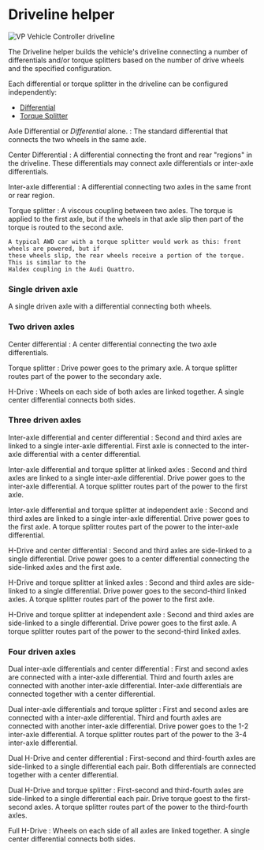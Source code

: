 # Driveline helper

![VP Vehicle Controller driveline](/img/blocks/vpp-driveline-inspector.png)

The Driveline helper builds the vehicle's driveline connecting a number of differentials and/or
torque splitters based on the number of drive wheels and the specified configuration.

Each differential or torque splitter in the driveline can be configured independently:

- [Differential](/blocks/differential)
- [Torque Splitter](/blocks/torque-splitter)

Axle Differential or _Differential_ alone.
:	The standard differential that connects the two wheels in the same axle.

Center Differential
:	A differential connecting the front and rear "regions" in the driveline. These differentials may
	connect axle differentials or inter-axle differentials.

Inter-axle differential
:	A differential connecting two axles in the same front or rear region.

Torque splitter
:	A viscous coupling between two axles. The torque is applied to the first axle, but if the wheels
	in that axle slip then part of the torque is routed to the second axle.

	A typical AWD car with a torque splitter would work as this: front wheels are powered, but if
	these wheels slip, the rear wheels receive a portion of the torque. This is similar to the
	Haldex coupling in the Audi Quattro.

### Single driven axle

A single driven axle with a differential connecting both wheels.

<canvas id="fig1" class="img-responsive" width="224px" height="102px">
<!-- width and height here must be the same as the canvas will have, being:
	16 pixels per square in X
	17 pixels per square in Y
-->
</canvas>
<script type="text/javascript">
	var drawCanvas = function()
		{
		var chart = new drivelinechartcanvas("fig1", 14, 6);

		chart.originX = 3;
		chart.originY = -2;
		chart.AxleTop ( 0, 0 );
		chart.TorqueInputTop ( 4, 0 );
		chart.Text ( 4, -4, "Axle differential" );
		}

	if (window.addEventListener) window.addEventListener('load', drawCanvas, false);
	else if (window.attachEvent) window.attachEvent('onload', drawCanvas);
</script>

### Two driven axles

Center differential
:	A center differential connecting the two axle differentials.

Torque splitter
:	Drive power goes to the primary axle. A torque splitter routes part of the power to the
	secondary axle.

H-Drive
:	Wheels on each side of both axles are linked together. A single center differential connects
	both sides.

<canvas id="fig2" class="img-responsive" width="576px" height="289px">
<!-- width and height here must be the same as the canvas will have, being:
	16 pixels per square in X
	17 pixels per square in Y
-->
</canvas>
<script type="text/javascript">
	var drawCanvas = function()
		{
		var chart = new drivelinechartcanvas("fig2", 36, 17);

		chart.originX = 3;
		chart.originY = -2;
		chart.Text ( 4, -14, "Center differential" );

		chart.AxleBottom ( 0, 0 );
		chart.AxleTop ( 0, -10 );
		chart.Differential ( 3, -5 );
		chart.ShaftTop ( 3, -5 );
		chart.ShaftBottom ( 3, -5 );
		chart.ShaftRight ( 3, -5 );
		chart.ConnectY ( 4, -2, -3 );
		chart.ConnectY ( 4, -7, -3 );
		chart.TorqueInputRightTop ( 5, -6 );

		chart.originX = 14;
		chart.originY = -2;
		chart.Text ( 4, -14, "Torque splitter" );

		chart.AxleBottom ( 0, 0 );
		chart.AxleTop ( 0, -10 );
		chart.TorqueSplitter ( 3, -3 );
		chart.ShaftTop ( 3, -3 );
		chart.ShaftBottom ( 3, -3 );
		chart.ShaftRight ( 3, -3 );
		chart.ConnectY ( 4, -2, -1 );
		chart.ConnectY ( 4, -5, -5 );
		chart.TorqueInputRightTop ( 5, -4 );

		chart.originX = 25;
		chart.originY = -2;
		chart.Text ( 4, -14, "H-Drive" );

		chart.WheelLeft ( 0, 0, 1 );
		chart.WheelLeft ( 0, -10, 1 );
		chart.WheelRight ( 7, 0, 1 );
		chart.WheelRight ( 7, -10, 1 );
		chart.Differential ( 3, -5 );
		chart.ShaftLeft ( 3, -5 );
		chart.ShaftRight ( 3, -5 );
		chart.ShaftTop ( 3, -5 );
		chart.TorqueInputTop ( 4, -5 );
		chart.ConnectY ( 2, -1, -10 );
		chart.ConnectY ( 6, -1, -10 );
		chart.ConnectX ( 2, -6, 1 );
		chart.ConnectX ( 5, -6, 1 );
		}

	if (window.addEventListener) window.addEventListener('load', drawCanvas, false);
	else if (window.attachEvent) window.attachEvent('onload', drawCanvas);
</script>

### Three driven axles

Inter-axle differential and center differential
:	Second and third axles are linked to a single inter-axle differential. First axle is
	connected to the inter-axle differential with a center differential.

Inter-axle differential and torque splitter at linked axles
:	Second and third axles are linked to a single inter-axle differential. Drive power goes to the
 	inter-axle differential. A torque splitter routes part of the power to the first axle.

Inter-axle differential and torque splitter at independent axle
:	Second and third axles are linked to a single inter-axle differential. Drive power goes to the
 	first axle. A torque splitter routes part of the power to the inter-axle differential.

H-Drive and center differential
:	Second and third axles are side-linked to a single differential. Drive power goes to a center
	differential connecting the side-linked axles and the first axle.

H-Drive and torque splitter at linked axles
:	Second and third axles are side-linked to a single differential. Drive power goes to the
	second-third linked axles. A torque splitter routes part of the power to the first axle.

H-Drive and torque splitter at independent axle
:	Second and third axles are side-linked to a single differential. Drive power goes to the first
	axle. A torque splitter routes part of the power to the second-third linked axles.

<canvas id="fig3-1" class="img-responsive" width="608px" height="357px">
<!-- width and height here must be the same as the canvas will have, being:
	16 pixels per square in X
	17 pixels per square in Y
-->
</canvas>
<script type="text/javascript">
	var drawCanvas = function()
		{
		var chart = new drivelinechartcanvas("fig3-1", 38, 21);

		chart.originX = 3;
		chart.originY = -2;
		chart.Text ( 4, -17, "Inter-axle differential and\ncenter differential" );
		<!-- chart.DrawRulers (); -->

		chart.AxleBottom ( 0, 0 );
		chart.InterAxleGroup ( 0, -8 );

		chart.Differential ( 3, -5 );
		chart.ShaftTop ( 3, -5 );
		chart.ShaftBottom ( 3, -5 );
		chart.ShaftRight ( 3, -5 );
		chart.ConnectY ( 4, -2, -3 );
		chart.ConnectX ( 4, -7, -2 );
		chart.ConnectY ( 2, -7, -4 );
		chart.ConnectX ( 2, -11, 1 );
		chart.TorqueInputRightTop ( 5, -6 );

		chart.originX = 15;
		chart.originY = -2;
		chart.Text ( 4, -18, "Inter-axle differential and\ntorque splitter\nat linked axles" );
		<!-- chart.DrawRulers (); -->

		chart.AxleBottom ( 0, 0 );
		chart.InterAxleGroup ( 0, -8 );

		chart.TorqueSplitterDown ( 3, -5 );
		chart.ShaftTop ( 3, -5 );
		chart.ShaftBottom ( 3, -5 );
		chart.ShaftRight ( 3, -5 );
		chart.ConnectY ( 4, -2, -3 );
		chart.ConnectX ( 4, -7, -2 );
		chart.ConnectY ( 2, -7, -4 );
		chart.ConnectX ( 2, -11, 1 );
		chart.TorqueInputRightTop ( 5, -6 );

		chart.originX = 27;
		chart.originY = -2;
		chart.Text ( 4, -18, "Inter-axle differential and\ntorque splitter at\nindependent axle" );
		<!-- chart.DrawRulers (); -->

		chart.AxleBottom ( 0, 0 );
		chart.InterAxleGroup ( 0, -8 );

		chart.TorqueSplitter ( 3, -3 );
		chart.ShaftTop ( 3, -3 );
		chart.ShaftBottom ( 3, -3 );
		chart.ShaftRight ( 3, -3 );
		chart.ConnectY ( 4, -2, -1 );
		chart.ConnectY ( 4, -5, -2 );
		chart.ConnectX ( 4, -7, -2 );
		chart.ConnectY ( 2, -7, -4 );
		chart.ConnectX ( 2, -11, 1 );
		chart.TorqueInputRightTop ( 5, -4 );
		}

	if (window.addEventListener) window.addEventListener('load', drawCanvas, false);
	else if (window.attachEvent) window.attachEvent('onload', drawCanvas);
</script>

<canvas id="fig3-2" class="img-responsive" width="608px" height="357px">
<!-- width and height here must be the same as the canvas will have, being:
	16 pixels per square in X
	17 pixels per square in Y
-->
</canvas>
<script type="text/javascript">
	var drawCanvas = function()
		{
		var chart = new drivelinechartcanvas("fig3-2", 38, 21);

		chart.originX = 3;
		chart.originY = -2;
		chart.Text ( 4, -17, "H-Drive and\ncenter differential" );

		chart.AxleBottom ( 0, 0 );
		chart.HDriveGroupTop ( 0, -8 );
		chart.Differential ( 3, -5 );
		chart.ShaftTop ( 3, -5 );
		chart.ShaftBottom ( 3, -5 );
		chart.ShaftRight ( 3, -5 );
		chart.ConnectY ( 4, -2, -3 );
		chart.ConnectY ( 4, -7, -3 );
		chart.TorqueInputRightTop ( 5, -6 );

		chart.originX = 15;
		chart.originY = -2;
		chart.Text ( 4, -18, "H-Drive and\ntorque splitter\nat linked axles" );

		chart.AxleBottom ( 0, 0 );
		chart.HDriveGroupTop ( 0, -8 );
		chart.TorqueSplitterDown ( 3, -7 );
		chart.ShaftTop ( 3, -7 );
		chart.ShaftBottom ( 3, -7 );
		chart.ShaftRight ( 3, -7 );
		chart.ConnectY ( 4, -2, -5 );
		chart.ConnectY ( 4, -9, -1 );
		chart.TorqueInputRightTop ( 5, -8 );

		chart.originX = 27;
		chart.originY = -2;
		chart.Text ( 4, -18, "H-Drive and\ntorque splitter at\nindependent axle" );

		chart.AxleBottom ( 0, 0 );
		chart.HDriveGroupTop ( 0, -8 );
		chart.TorqueSplitter ( 3, -3 );
		chart.ShaftTop ( 3, -3 );
		chart.ShaftBottom ( 3, -3 );
		chart.ShaftRight ( 3, -3 );
		chart.ConnectY ( 4, -2, -1 );
		chart.ConnectY ( 4, -5, -5 );
		chart.TorqueInputRightTop ( 5, -4 );
		}

	if (window.addEventListener) window.addEventListener('load', drawCanvas, false);
	else if (window.attachEvent) window.attachEvent('onload', drawCanvas);
</script>

### Four driven axles

Dual inter-axle differentials and center differential
:	First and second axles are connected with a inter-axle differential. Third and fourth axles are
	connected with another inter-axle differential. Inter-axle differentials are connected together
	with a center differential.

Dual inter-axle differentials and torque splitter
:	First and second axles are connected with a inter-axle differential. Third and fourth axles are
	connected with another inter-axle differential. Drive power goes to the 1-2 inter-axle
	differential. A torque splitter routes part of the power to the 3-4 inter-axle differential.

Dual H-Drive and center differential
:	First-second and third-fourth axles are side-linked to a single differential each pair. Both
	differentials are connected together with a center differential.

Dual H-Drive and torque splitter
:	First-second and third-fourth axles are side-linked to a single differential each pair. Drive
	torque goest to the first-second axles. A torque splitter routes part of the power to the
	third-fourth axles.

Full H-Drive
:	Wheels on each side of all axles are linked together. A single center differential connects both
	sides.

<canvas id="fig4-1" class="img-responsive" width="432px" height="374px">
<!-- width and height here must be the same as the canvas will have, being:
	16 pixels per square in X
	17 pixels per square in Y
-->
</canvas>
<script type="text/javascript">
	var drawCanvas = function()
		{
		var chart = new drivelinechartcanvas("fig4-1", 27, 22);

		chart.originX = 3;
		chart.originY = -2;
		chart.Text ( 4, -19, "Dual inter-axle differentials\nand center differential" );

		chart.InterAxleGroup ( 0, 0 );
		chart.InterAxleGroup ( 0, -10 );
		chart.ConnectX ( 2, -3, 1 );
		chart.ConnectX ( 2, -13, 1 );
		chart.ConnectY ( 2, -3, -4 );
		chart.ConnectY ( 2, -13, 4 );
		chart.Differential ( 1, -7 );
		chart.ShaftTop ( 1, -7 );
		chart.ShaftBottom ( 1, -7 );
		chart.ShaftRight ( 1, -7 );
		chart.TorqueInputRightTop ( 3, -8 );

		chart.originX = 16;
		chart.originY = -2;
		chart.Text ( 4, -19, "Dual inter-axle differentials\nand torque splitter" );

		chart.InterAxleGroup ( 0, 0 );
		chart.InterAxleGroup ( 0, -10 );
		chart.ConnectX ( 2, -3, 1 );
		chart.ConnectX ( 2, -13, 1 );
		chart.ConnectY ( 2, -3, -4 );
		chart.ConnectY ( 2, -13, 4 );
		chart.TorqueSplitter ( 1, -7 );
		chart.ShaftTop ( 1, -7 );
		chart.ShaftBottom ( 1, -7 );
		chart.ShaftRight ( 1, -7 );
		chart.TorqueInputRightTop ( 3, -8 );
		}

	if (window.addEventListener) window.addEventListener('load', drawCanvas, false);
	else if (window.attachEvent) window.attachEvent('onload', drawCanvas);
</script>

<canvas id="fig4-2" class="img-responsive" width="640px" height="374px">
<!-- width and height here must be the same as the canvas will have, being:
	16 pixels per square in X
	17 pixels per square in Y
-->
</canvas>
<script type="text/javascript">
	var drawCanvas = function()
		{
		var chart = new drivelinechartcanvas("fig4-2", 40, 22);

		chart.originX = 3;
		chart.originY = -2;
		chart.Text ( 4, -19, "Dual H-Drive\nand center differential" );

		chart.HDriveGroupBottom ( 0, 0 );
		chart.HDriveGroupTop ( 0, -10 );
		chart.ConnectY ( 4, -4, -3 );
		chart.ConnectY ( 4, -12, 3 );
		chart.Differential ( 3, -7 );
		chart.ShaftTop ( 3, -7 );
		chart.ShaftBottom ( 3, -7 );
		chart.ShaftRight ( 3, -7 );
		chart.TorqueInputRightTop ( 5, -8 );

		chart.originX = 16;
		chart.originY = -2;
		chart.Text ( 4, -19, "Dual H-Drive\nand torque splitter" );

		chart.HDriveGroupBottom ( 0, 0 );
		chart.HDriveGroupTop ( 0, -10 );
		chart.ConnectY ( 4, -4, -2 );
		chart.ConnectY ( 4, -12, 4 );
		chart.TorqueSplitter ( 3, -6 );
		chart.ShaftTop ( 3, -6 );
		chart.ShaftBottom ( 3, -6 );
		chart.ShaftRight ( 3, -6 );
		chart.TorqueInputRightTop ( 5, -7 );

		chart.originX = 29;
		chart.originY = -2;
		chart.Text ( 4, -18, "Full H-Drive" );

		chart.WheelLeft ( 0, 0, 1 );
		chart.WheelLeft ( 0, -4, 1 );
		chart.WheelLeft ( 0, -10, 1 );
		chart.WheelLeft ( 0, -14, 1 );
		chart.WheelRight ( 7, 0, 1 );
		chart.WheelRight ( 7, -4, 1 );
		chart.WheelRight ( 7, -10, 1 );
		chart.WheelRight ( 7, -14, 1 );

		chart.ConnectY ( 2, -1, -14 );
		chart.ConnectY ( 6, -1, -14 );
		chart.Differential ( 3, -7 );
		chart.ShaftTop ( 3, -7 );
		chart.ShaftRight ( 3, -7 );
		chart.ShaftLeft ( 3, -7 );
		chart.ConnectX ( 2, -8, 1 );
		chart.ConnectX ( 5, -8, 1 );
		chart.TorqueInputTop ( 4, -7 );
		}

	if (window.addEventListener) window.addEventListener('load', drawCanvas, false);
	else if (window.attachEvent) window.attachEvent('onload', drawCanvas);
</script>
